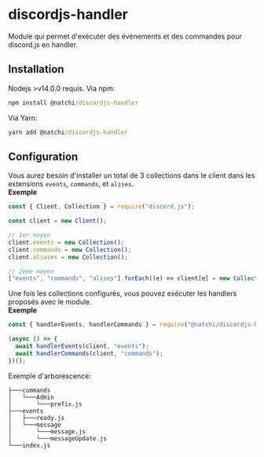 # discordjs-handler

Module qui permet d'exécuter des événements et des commandes pour discord.js en handler.

## Installation
Nodejs >v14.0.0 requis.
Via npm:
```cmd
npm install @natchi/discordjs-handler
```
Via Yarn:
```cmd
yarn add @natchi/discordjs-handler
```

## Configuration
Vous aurez besoin d'installer un total de 3 collections dans le client dans les extensions `events`, `commands`, et `alises`.  
**Exemple**
```js
const { Client, Collection } = require("discord.js");

const client = new Client();

// 1er moyen
client.events = new Collection();
client.commands = new Collection();
client.aliases = new Collection();

// 2ème moyen
["events", "commands", "alises"].forEach((e) => client[e] = new Collection());
```
Une fois les collections configurés, vous pouvez exécuter les handlers proposés avec le module.  
**Exemple**  
```js
const { handlerEvents, handlerCommands } = require("@natchi/discordjs-handler");

(async () => {
  await handlerEvents(client, "events");
  await handlerCommands(client, "commands");
})();
```
Exemple d'arborescence:
```
├───commands
│   └───Admin
│       └───prefix.js
├───events
│   ├───ready.js
│   └───message
│       └───message.js
│       └───messageUpdate.js
└───index.js